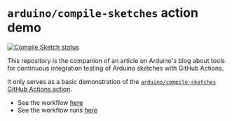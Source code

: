 # `arduino/compile-sketches` action demo

[![Compile Sketch status](https://github.com/arduino/arduino-cli-example/actions/workflows/compile-sketch.yml/badge.svg)](https://github.com/arduino/arduino-cli-example/actions/workflows/compile-sketch.yml)

This repository is the companion of an article on Arduino's blog about tools for continuous integration testing of Arduino sketches with GitHub Actions.

It only serves as a basic demonstration of the [`arduino/compile-sketches` GitHub Actions action](https://github.com/arduino/compile-sketches).

- See the workflow [here](https://github.com/arduino/arduino-cli-example/blob/compile-sketches-demo/.github/workflows/compile-sketch.yml)
- See the workflow runs [here](https://github.com/arduino/arduino-cli-example/actions/workflows/compile-sketch.yml)
